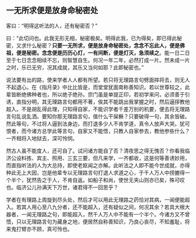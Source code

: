 ## 一无所求便是放身命秘密处

客曰：“明得这听法的人，还有秘密否？”

曰：“此切问也。此我无形无相，秘密极矣。明得此我，已为得矣，即已得此秘密，又求什么秘密？**只要一无所求，便是放身命秘密处，念念不忘此人，便是佛祖，便是秘密。念念便是历历心灯，一有间断，便是灯灭，急须续之**。能一日二日至于七日念念相续不忘，则智慧自生。何况一年二年，必然打成一片。然未成一片之时，乐已无穷，况其成就，其乐又当何如耶？此即秘密也。”

说法要有出的路，使来学者人人都有所望。若只将无理路言句劈面摔将去，则无人不起退心。在《指月录》中比比皆是，而堂堂犹面南称善知识。若以世尊较之，此辈皆断绝佛种者也，所以绝子绝孙。宗门虽是单提正印，若初学来问，必须善于引诱，直指分明，其无理路言句都用不著，俟其不能跳出我掌握之时，然后逼拶教他超入。不是胡乱得此理，只知得自家，不能识学者千差万别的机要，便去将无理路言句乱说乱洒。要知你那无理路言句，值什么干屎橛？只要破得一句，其余皆破。然此等句，不过将人逼到法身边，而打退多少人不肯学道，真令人放声大哭。犹可恨者，而今诸方总学此等言句，自家又不能悟，只教人自家参去，教他参些什么？一齐相将入地狱去，深可怜悯。

然古人虽不能度人，还可自了。试问诸方能自了否？清夜思之得无愧否？你看我临济公设料拣、宾主、照用、三玄三要，但凡来学，一齐都收，这是何等善诱妙用，而直指听法的人为大总持，即使老妪闻之亦解。此听法之人即不能今世成就，亦得种此无上大因，岂是他辈专以无理路言句打退人求道之心，于千人万人中捞摝得一个半个，犹然告之于人，不肯自返。如船子和尚，使世无夹山则亦已矣，殊可叹也。临济公儿孙满天下万世，诸君得不一回思乎？

学者在有理路上周旋到尽头处，然后才可以用此无理路之药恰对其病，一闻便能超入。若其人用心至八九分者，还不能超入，还有疑似之间，何况其余？若具大根大器者，一闻无理路之句，即能超入，然千人万人中不能有一个半个。今诸方又不曾悟，只以无理路言句为藏身之地，便居然自称善知识，乃良心丧尽，不知羞耻，将来鬼打臂亦不顾，真可怜也。
